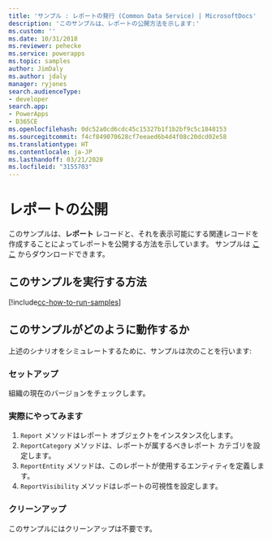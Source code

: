 ```yaml
---
title: 'サンプル : レポートの発行 (Common Data Service) | MicrosoftDocs'
description: 'このサンプルは、レポートの公開方法を示します:'
ms.custom: ''
ms.date: 10/31/2018
ms.reviewer: pehecke
ms.service: powerapps
ms.topic: samples
author: JimDaly
ms.author: jdaly
manager: ryjones
search.audienceType:
- developer
search.app:
- PowerApps
- D365CE
ms.openlocfilehash: 0dc52a0cd6cdc45c15327b1f1b2bf9c5c1848153
ms.sourcegitcommit: f4cf849070628cf7eeaed6b4d4f08c20dcd02e58
ms.translationtype: HT
ms.contentlocale: ja-JP
ms.lasthandoff: 03/21/2020
ms.locfileid: "3155703"
---
```

# <a name="publish-reports"></a>レポートの公開

このサンプルは、**レポート** レコードと、それを表示可能にする関連レコードを作成することによってレポートを公開する方法を示しています。 サンプルは [ここ](https://github.com/microsoft/PowerApps-Samples/tree/master/cds/orgsvc/C%23/PublishReport) からダウンロードできます。

## <a name="how-to-run-this-sample"></a>このサンプルを実行する方法

[!include[cc-how-to-run-samples](../../includes/cc-how-to-run-samples.md)]

## <a name="how-this-sample-works"></a>このサンプルがどのように動作するか

上述のシナリオをシミュレートするために、サンプルは次のことを行います:

### <a name="setup"></a>セットアップ

組織の現在のバージョンをチェックします。

### <a name="demonstrate"></a>実際にやってみます

1. `Report` メソッドはレポート オブジェクトをインスタンス化します。
2. `ReportCategory` メソッドは、レポートが属するべきレポート カテゴリを設定します。
3. `ReportEntity` メソッドは、このレポートが使用するエンティティを定義します。
4. `ReportVisibility` メソッドはレポートの可視性を設定します。

### <a name="clean-up"></a>クリーンアップ

このサンプルにはクリーンアップは不要です。